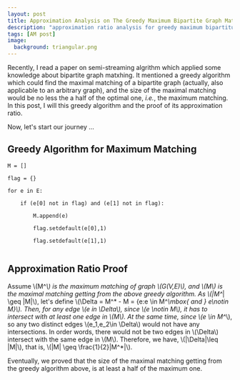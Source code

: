 ```yaml
---
layout: post
title: Approximation Analysis on The Greedy Maximum Bipartite Graph Matching
description: "approximation ratio analysis for greedy maximum bipartitue graph matching"
tags: [AM post]
image:
  background: triangular.png
---
```


Recently, I read a paper on semi-streaming algrithm which applied some knowledge about bipartite graph matxhing. It mentioned a greedy algorithm which could find the maximal matching of a bipartite graph (actually, also applicable to an arbitrary graph), and the size of the maximal matching would be no less the a half of the optimal one, _i.e._, the maximum matching. In this post, I will this greedy algorithm and the proof of its approximation ratio.


Now, let's start our journey ...

## Greedy Algorithm for Maximum Matching


```
M = []

flag = {}

for e in E:

	if (e[0] not in flag) and (e[1] not in flag):
    
        M.append(e)
        
        flag.setdefault(e[0],1)
        
        flag.setdefault(e[1],1)
        
```

## Approximation Ratio Proof

Assume \\(M^*\\) is the maximum matching of graph \\(G(V,E)\\), and \\(M\\) is the maximal matching getting from the above greedy algorithm. As \\(|M^*| \geq \|M\|\\), let's define \\(\Delta = M^* - M = \{e:e \in M^*\mbox{ and } e\notin M\}\\). Then, for any edge \\(e in \Delta\\), since \\(e \notin M\\), it has to intersect with at least one edge in \\(M\\). At the same time, since \\(e \in M^*\\), so any two distinct edges \\(e_1,e_2\in \Delta\\) would not have any intersections. In order words, there would not be two edges in \\(\Delta\\) intersect with the same edge in \\(M\\). Therefore, we have, \\(|\Delta|\leq |M|\\), that is, \\(|M| \geq \frac{1}{2}|M^*|\\).

Eventually, we proved that the size of the maximal matching getting from the greedy algorithm above, is at least a half of the maximum one.
  



